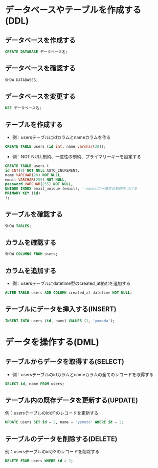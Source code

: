 # データベースやテーブルを作成する(DDL)
## データベースを作成する
```SQL
CREATE DATABASE データベース名;
```
## データベースを確認する
```SQL
SHOW DATABASES;
```
## データベースを変更する
```SQL
USE データベース名;
```
## テーブルを作成する
- 例：usersテーブルにidカラムとnameカラムを作る
```SQL
CREATE TABLE users (id int, name varchar(20));
```
- 例：NOT NULL制約、一意性の制約、プライマリーキーを設定する
```SQL
CREATE TABLE users (
id INT(8) NOT NULL AUTO_INCREMENT,
name VARCHAR(20) NOT NULL,
email VARCHAR(255) NOT NULL,
password VARCHAR(255) NOT NULL,
UNIQUE INDEX email_unique (email), --emailに一意性の制約をつける
PRIMARY KEY (id)
);
```
## テーブルを確認する
```SQL
SHOW TABLES;
```
## カラムを確認する
```SQL
SHOW COLUMNS FROM users;
```
## カラムを追加する
- 例：usersテーブルにdatetime型のcreated_at絡むを追加する
```SQL
ALTER TABLE users ADD COLUMN created_at datetime NOT NULL;
```
## テーブルにデータを挿入する(INSERT)
```SQL
INSERT INTO users (id, name) VALUES (1, 'yamada');
```

# データを操作する(DML)
## テーブルからデータを取得する(SELECT)
- 例：usersテーブルのidカラムとnameカラムの全てのレコードを取得する
```SQL
SELECT id, name FROM users;
```
## テーブル内の既存データを更新する(UPDATE)
例：usersテーブルのidが1のレコードを更新する
```SQL
UPDATE users SET id = 2, name = 'yamato' WHERE id = 1;
```
## テーブルのデータを削除する(DELETE)
例：usersテーブルのidが2のレコードを削除する
```SQL
DELETE FROM users WHERE id = 2;
```
